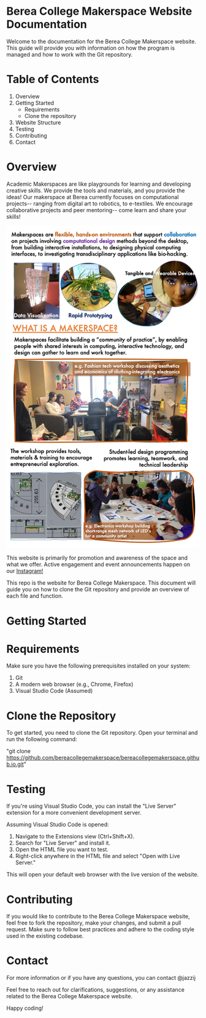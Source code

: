 # Berea College Makerspace Website Documentation
Welcome to the documentation for the Berea College Makerspace website. This guide will provide you with information on how the program is managed and how to work with the Git repository.

# Table of Contents
1. Overview
2. Getting Started
   - Requirements
   - Clone the repository
3. Website Structure
4. Testing
5. Contributing
6. Contact

# Overview
Academic Makerspaces are like playgrounds for learning and developing creative skills. We provide the tools and materials, and you provide the ideas! Our makerspace at Berea currently focuses on computational projects-- ranging from digital art to robotics, to e-textiles. We encourage collaborative projects and peer mentoring-- come learn and share your skills!

![What is a Makerspace graphic diagram](img/makerspaces_whatis.jpg)

This website is primarily for promotion and awareness of the space and what we offer. Active engagement and event announcements happen on our [Instagram!](https://www.instagram.com/bcmakerspace/) 

This repo is the website for Berea College Makerspace. This document will guide you on how to clone the Git repository and provide an overview of each file and function.

# Getting Started
# Requirements
Make sure you have the following prerequisites installed on your system:

1. Git
2. A modern web browser (e.g., Chrome, Firefox)
3. Visual Studio Code (Assumed)

# Clone the Repository
To get started, you need to clone the Git repository. Open your terminal and run the following command:

"git clone https://github.com/bereacollegemakerspace/bereacollegemakerspace.github.io.git"

# Testing
If you're using Visual Studio Code, you can install the "Live Server" extension for a more convenient development server.

Assuming Visual Studio Code is opened:

1. Navigate to the Extensions view (Ctrl+Shift+X).
2. Search for "Live Server" and install it.
3. Open the HTML file you want to test.
4. Right-click anywhere in the HTML file and select "Open with Live Server."

This will open your default web browser with the live version of the website.

# Contributing
If you would like to contribute to the Berea College Makerspace website, feel free to fork the repository, make your changes, and submit a pull request. 
Make sure to follow best practices and adhere to the coding style used in the existing codebase.

# Contact
For more information or if you have any questions, you can contact @jazzij 

Feel free to reach out for clarifications, suggestions, or any assistance related to the Berea College Makerspace website.

Happy coding!
